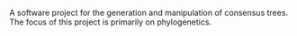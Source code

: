 A software project for the generation and manipulation of consensus trees. The focus of this project is primarily on phylogenetics.